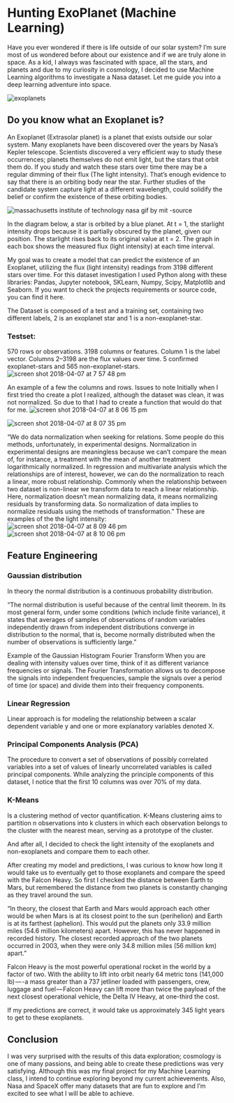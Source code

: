 # Hunting ExoPlanet (Machine Learning)

Have you ever wondered if there is life outside of our solar system? I’m sure most of us wondered before about our existence and if we are truly alone in space. As a kid, I always was fascinated with space, all the stars, and planets and due to my curiosity in cosmology, I decided to use Machine Learning algorithms to investigate a Nasa dataset. Let me guide you into a deep learning adventure into space.

![exoplanets](http://www.astronomy.com/-/media/Images/News%20and%20Observing/News/2018/10/EuropaViewofJupiter.jpg?mw=1000&mh=800)


## Do you know what an Exoplanet is?
An Exoplanet (Extrasolar planet) is a planet that exists outside our solar system. Many exoplanets have been discovered over 
the years by Nasa’s Kepler telescope. Scientists discovered a very efficient way to study these occurrences; planets themselves
do not emit light, but the stars that orbit them do. If you study and watch these stars over time there may be a regular 
dimming of their flux (The light intensity). That’s enough evidence to say that there is an orbiting body near the star. 
Further studies of the candidate system capture light at a different wavelength, could solidify the belief or confirm the
existence of these orbiting bodies.

![massachusetts institute of technology nasa gif by mit -source](https://user-images.githubusercontent.com/24231101/38481477-e12cd234-3b7f-11e8-8ba7-0d81121fb937.gif)



In the diagram below, a star is orbited by a blue planet. At t = 1, the starlight intensity drops because it is partially 
obscured by the planet, given our position. The starlight rises back to its original value at t = 2. 
The graph in each box shows the measured flux (light intensity) at each time interval.



My goal was to create a model that can predict the existence of an Exoplanet, utilizing the flux (light intensity) readings from 3198 different stars over time. For this dataset investigation I used Python along with these libraries: Pandas, Jupyter notebook, SKLearn, Numpy, Scipy, Matplotlib and Seaborn. If you want to check the projects requirements or source code, you can find it here.

The Dataset is composed of a test and a training set, containing two different labels, 2 is an exoplanet star and 1 is a non-exoplanet-star.


### Testset:
570 rows or observations.
3198 columns or features.
Column 1 is the label vector. Columns 2–3198 are the flux values over time.
5 confirmed exoplanet-stars and 565 non-exoplanet-stars.
![screen shot 2018-04-07 at 7 57 48 pm](https://user-images.githubusercontent.com/24231101/38481614-88e4edcc-3b80-11e8-977f-a33a360f0026.png)

An example of a few the columns and rows.
Issues to note
Initially when I first tried tho create a plot I realized, although the dataset was clean, it was not normalized. So due to that I had to create a function that would do that for me.
![screen shot 2018-04-07 at 8 06 15 pm](https://user-images.githubusercontent.com/24231101/38481613-88c9882a-3b80-11e8-9f1d-9f00af7cc497.png)

![screen shot 2018-04-07 at 8 07 35 pm](https://user-images.githubusercontent.com/24231101/38481612-88b198dc-3b80-11e8-8c85-336eadbd756b.png)



“We do data normalization when seeking for relations. Some people do this methods, unfortunately, in experimental designs. Normalization in experimental designs are meaningless because we can’t compare the mean of, for instance, a treatment with the mean of another treatment logarithmically normalized. In regression and multivariate analysis which the relationships are of interest, however, we can do the normalization to reach a linear, more robust relationship. Commonly when the relationship between two dataset is non-linear we transform data to reach a linear relationship. Here, normalization doesn’t mean normalizing data, it means normalizing residuals by transforming data. So normalization of data implies to normalize residuals using the methods of transformation.”
These are examples of the the light intensity:
![screen shot 2018-04-07 at 8 09 46 pm](https://user-images.githubusercontent.com/24231101/38481611-889a7fbc-3b80-11e8-925c-c4f49c1996bd.png)
![screen shot 2018-04-07 at 8 10 06 pm](https://user-images.githubusercontent.com/24231101/38481610-8881c4fe-3b80-11e8-8511-7bdf864a3250.png)



## Feature Engineering

### Gaussian distribution
In theory the normal distribution is a continuous probability distribution.

“The normal distribution is useful because of the central limit theorem. In its most general form, under some conditions (which include finite variance), it states that averages of samples of observations of random variables independently drawn from independent distributions converge in distribution to the normal, that is, become normally distributed when the number of observations is sufficiently large.”

Example of the Gaussian Histogram
Fourier Transform
When you are dealing with intensity values over time, think of it as different variance frequencies or signals. The Fourier Transformation allows us to decompose the signals into independent frequencies, sample the signals over a period of time (or space) and divide them into their frequency components.



### Linear Regression
Linear approach is for modeling the relationship between a scalar dependent variable y and one or more explanatory variables denoted X.


### Principal Components Analysis (PCA)
The procedure to convert a set of observations of possibly correlated variables into a set of values of linearly uncorrelated variables is called principal components. While analyzing the principle components of this dataset, I notice that the first 10 columns was over 70% of my data.


### K-Means
Is a clustering method of vector quantification. K-Means clustering aims to partition n observations into k clusters in which each observation belongs to the cluster with the nearest mean, serving as a prototype of the cluster.


And after all, I decided to check the light intensity of the exoplanets and non-exoplanets and compare them to each other.


After creating my model and predictions, I was curious to know how long it would take us to eventually get to those exoplanets and compare the speed with the Falcon Heavy. So first I checked the distance between Earth to Mars, but remembered the distance from two planets is constantly changing as they travel around the sun.

“In theory, the closest that Earth and Mars would approach each other would be when Mars is at its closest point to the sun (perihelion) and Earth is at its farthest (aphelion). This would put the planets only 33.9 million miles (54.6 million kilometers) apart. However, this has never happened in recorded history. The closest recorded approach of the two planets occurred in 2003, when they were only 34.8 million miles (56 million km) apart.”

Falcon Heavy is the most powerful operational rocket in the world by a factor of two. With the ability to lift into orbit nearly 64 metric tons (141,000 lb) — -a mass greater than a 737 jetliner loaded with passengers, crew, luggage and fuel — Falcon Heavy can lift more than twice the payload of the next closest operational vehicle, the Delta IV Heavy, at one-third the cost.


If my predictions are correct, it would take us approximately 345 light years to get to these exoplanets.

## Conclusion
I was very surprised with the results of this data exploration; cosmology is one of many passions, and being able to create these predictions was very satisfying. Although this was my final project for my Machine Learning class, I intend to continue exploring beyond my current achievements. Also, Nasa and SpaceX offer many datasets that are fun to explore and I’m excited to see what I will be able to achieve.



